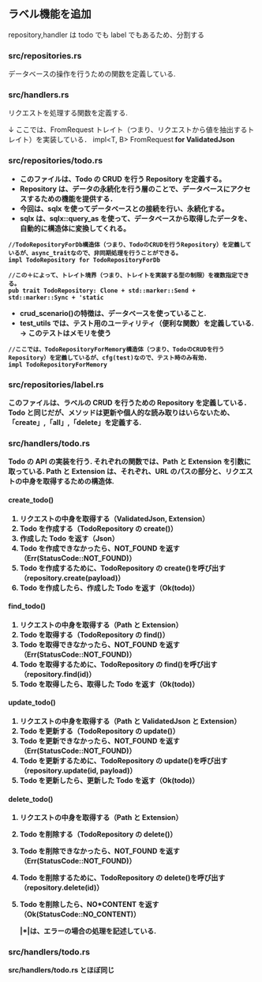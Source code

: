 ## ラベル機能を追加

repository,handler は todo でも label でもあるため、分割する

### src/repositories.rs

データベースの操作を行うための関数を定義している.

### src/handlers.rs

リクエストを処理する関数を定義する.

↓ ここでは、FromRequest トレイト（つまり、リクエストから値を抽出するトレイト）を実装している．
impl<T, B> FromRequest<B> for ValidatedJson<T>

### src/repositories/todo.rs

- このファイルは、Todo の CRUD を行う Repository を定義する。
- Repository は、データの永続化を行う層のことで、データベースにアクセスするための機能を提供する．
- 今回は、sqlx を使ってデータベースとの接続を行い、永続化する。
- sqlx は、sqlx::query_as を使って、データベースから取得したデータを、自動的に構造体に変換してくれる。

```
//TodoRepositoryForDb構造体（つまり、TodoのCRUDを行うRepository）を定義しているが、async_traitなので、非同期処理を行うことができる。
impl TodoRepository for TodoRepositoryForDb
```

```
//この＋によって、トレイト境界（つまり、トレイトを実装する型の制限）を複数指定できる。
pub trait TodoRepository: Clone + std::marker::Send + std::marker::Sync + 'static
```

- crud_scenario()の特徴は、データベースを使っていること.
- test_utils では、テスト用のユーティリティ（便利な関数）を定義している.
  → このテストはメモリを使う

```
//ここでは、TodoRepositoryForMemory構造体（つまり、TodoのCRUDを行うRepository）を定義しているが、cfg(test)なので、テスト時のみ有効.
impl TodoRepositoryForMemory
```

### src/repositories/label.rs

このファイルは、ラベルの CRUD を行うための Repository を定義している．
Todo と同じだが、メソッドは更新や個人的な読み取りはいらないため、「create」,「all」,「delete」を定義する.

### src/handlers/todo.rs

Todo の API の実装を行う.
それぞれの関数では、Path と Extension を引数に取っている.
Path と Extension は、それぞれ、URL のパスの部分と、リクエストの中身を取得するための構造体.

#### create_todo()

1. リクエストの中身を取得する（ValidatedJson, Extension）
2. Todo を作成する（TodoRepository の create()）
3. 作成した Todo を返す（Json）
4. Todo を作成できなかったら、NOT_FOUND を返す（Err(StatusCode::NOT_FOUND)）
5. Todo を作成するために、TodoRepository の create()を呼び出す（repository.create(payload)）
6. Todo を作成したら、作成した Todo を返す（Ok(todo)）

#### find_todo()

1. リクエストの中身を取得する（Path と Extension）
2. Todo を取得する（TodoRepository の find()）
3. Todo を取得できなかったら、NOT_FOUND を返す（Err(StatusCode::NOT_FOUND)）
4. Todo を取得するために、TodoRepository の find()を呼び出す（repository.find(id)）
5. Todo を取得したら、取得した Todo を返す（Ok(todo)）

#### update_todo()

1. リクエストの中身を取得する（Path と ValidatedJson と Extension）
2. Todo を更新する（TodoRepository の update()）
3. Todo を更新できなかったら、NOT_FOUND を返す（Err(StatusCode::NOT_FOUND)）
4. Todo を更新するために、TodoRepository の update()を呼び出す（repository.update(id, payload)）
5. Todo を更新したら、更新した Todo を返す（Ok(todo)）

#### delete_todo()

1. リクエストの中身を取得する（Path と Extension）
2. Todo を削除する（TodoRepository の delete()）
3. Todo を削除できなかったら、NOT_FOUND を返す（Err(StatusCode::NOT_FOUND)）
4. Todo を削除するために、TodoRepository の delete()を呼び出す（repository.delete(id)）
5. Todo を削除したら、NO\*CONTENT を返す（Ok(StatusCode::NO_CONTENT)）

   |\*|は、エラーの場合の処理を記述している.

### src/handlers/todo.rs

src/handlers/todo.rs とほぼ同じ
